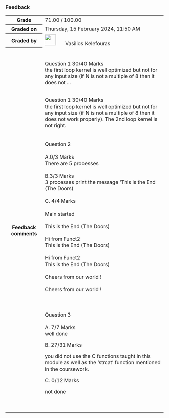 <html  dir="ltr" lang="en" xml:lang="en">
<head>
    <title>COMP1001 - 23/AU/SB/M: Submission Point [Report]</title>
    <div class="feedback"><h3>Feedback</h3><div class="box py-3 boxaligncenter feedbacktable"><div class="table-responsive"><table class="generaltable">
<tbody><tr class="">
<th class="cell c0" style="" scope="row">Grade</th>
<td class="cell c1 lastcol" style="">71.00&nbsp;/&nbsp;100.00</td>
</tr>
<tr class="">
<th class="cell c0" style="" scope="row">Graded on</th>
<td class="cell c1 lastcol" style="">Thursday, 15 February 2024, 11:50 AM</td>
</tr>
<tr class="">
<th class="cell c0" style="" scope="row">Graded by</th>
<td class="cell c1 lastcol" style=""><a href="https://dle.plymouth.ac.uk/user/view.php?id=129099&amp;course=67616" class="d-inline-block aabtn"><img src="https://dle.plymouth.ac.uk/pluginfile.php/1119362/user/icon/plymouth_boostunion/f2?rev=10651975" class="userpicture" width="35" height="35" alt="" /></a><img class="icon spacer" width="30" height="1" alt="" aria-hidden="true" src="https://dle.plymouth.ac.uk/theme/image.php/plymouth_boostunion/core/1708414920/spacer" />Vasilios Kelefouras</td>
</tr>
<tr class="lastrow">
<th class="cell c0" style="" scope="row">Feedback comments</th>
<td class="cell c1 lastcol" style=""><div class="box py-3 boxaligncenter plugincontentsummary summary_assignfeedback_comments_1198570"><a class="expandsummaryicon expand_assignfeedback_comments_1198570" aria-label="View full" role="button" aria-expanded="false" href=""><i class="icon fa fa-plus fa-fw "  title="View full" role="img" aria-label="View full"></i></a><noscript><a href="https://dle.plymouth.ac.uk/mod/assign/view.php?id=1682110&gid=1198570&plugin=comments&action=viewpluginassignfeedback&returnaction&returnparams=rownum%3D0%26amp%3Buseridlistid%3D663e18d95bdfd452682332" id="action_link663e18d9a365413" class="" ><i class="icon fa fa-search-plus fa-fw "  title="View feedback" role="img" aria-label="View feedback"></i></a></noscript><img class="icon spacer" width="15" height="1" alt="" aria-hidden="true" src="https://dle.plymouth.ac.uk/theme/image.php/plymouth_boostunion/core/1708414920/spacer" /><div class="no-overflow" data-ally-richcontent = "assign:assign:intro:84941" ><p dir="ltr" style="text-align:left;"><br />Question 1 30/40 Marks<br />the first loop kernel is well optimized but not for any input size (if N is not a multiple of 8 then it does not ...</p></div></div><div class="box py-3 boxaligncenter hidefull full_assignfeedback_comments_1198570"><a class="expandsummaryicon contract_assignfeedback_comments_1198570" aria-label="View summary" role="button" aria-expanded="true" href=""><i class="icon fa fa-minus fa-fw "  title="View summary" role="img" aria-label="View summary"></i></a><div class="no-overflow" data-ally-richcontent = "assign:assign:intro:84941" ><p dir="ltr" style="text-align:left;"><br />Question 1 30/40 Marks<br />the first loop kernel is well optimized but not for any input size (if N is not a multiple of 8 then it does not work properly). The 2nd loop kernel is not right.<br /><br /><br />Question 2<br /><br />A.0/3 Marks<br />There are 5 processes <br /><br />B.3/3 Marks<br />3 processes print the message 'This is the End (The Doors)<br /><br />C. 4/4 Marks<br /><br />Main started <br /><br />This is the End (The Doors) <br /><br />Hi from Funct2<br />This is the End (The Doors) <br /><br />Hi from Funct2<br />This is the End (The Doors)<br /><br />Cheers from our world !<br /><br />Cheers from our world !<br /><br /><br /><br />Question 3<br /><br />A. 7/7 Marks<br />well done</p><p dir="ltr" style="text-align:left;">B. 27/31 Marks<br /></p><p dir="ltr" style="text-align:left;">you did not use the C functions taught in this module as well as the ‘strcat’ function mentioned in the coursework.<br /></p><p dir="ltr" style="text-align:left;">C. 0/12 Marks</p><p dir="ltr" style="text-align:left;">not done</p><p dir="ltr" style="text-align:left;"><br /></p></div></div></td>
</tr>
</body>
</html>
